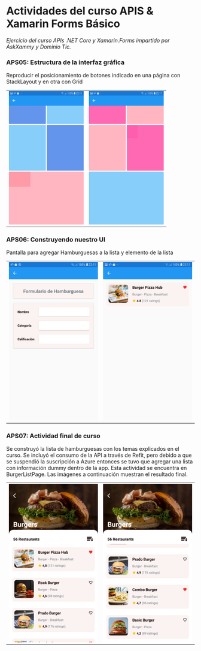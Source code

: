 # Actividades del curso APIS & Xamarin Forms Básico

_Ejercicio del curso APIs .NET Core y Xamarin.Forms impartido por AskXammy y Dominio Tic._

### APS05: Estructura de la interfaz gráfica

Reproducir el posicionamiento de botones indicado en una página con StackLayout y en otra con Grid

<table border="0" width="95%" height="auto"><tr>
<td><center><img src="https://github.com/elianaxgonzalez/XamApp/blob/master/Images/StackPage.jpg" border="0" alt="Formulario de Hamburguesas" width="200"></center></td>
<td><center><img src="https://github.com/elianaxgonzalez/XamApp/blob/master/Images/GridPage.jpg" border="0" alt="Formulario de Hamburguesas" width="200"></center></td>
</tr></table>



### APS06: Construyendo nuestro UI

Pantalla para agregar Hamburguesas a la lista y elemento de la lista

<table border="0" width="95%" height="auto"><tr>
<td><center><img src="https://github.com/elianaxgonzalez/XamApp/blob/master/Images/BurgerForm.jpg" border="0" alt="Formulario de Hamburguesas" width="300"></center></td>
<td><center><img src="https://github.com/elianaxgonzalez/XamApp/blob/master/Images/BurgerItemList.jpg" border="0" alt="Formulario de Hamburguesas" width="300"></center></td>
</tr></table>



### APS07: Actividad final de curso

Se construyó la lista de hamburguesas con los temas explicados en el curso. Se incluyó el consumo de la API a través de Refit, pero debido a que se suspendió la suscripción a Azure entonces se tuvo que agregar una lista con información dummy dentro de la app. Esta actividad se encuentra en BurgerListPage. Las imágenes a continuación muestran el resultado final.

<table border="0" width="95%" height="auto"><tr>
<td><center><img src="https://github.com/elianaxgonzalez/XamApp/blob/master/Images/Screenshot_20200810-101812.jpg" border="0" alt="Formulario de Hamburguesas" width="300"></center></td>
<td><center><img src="https://github.com/elianaxgonzalez/XamApp/blob/master/Images/Screenshot_20200810-101817.jpg" border="0" alt="Formulario de Hamburguesas" width="300"></center></td>
</tr></table>



